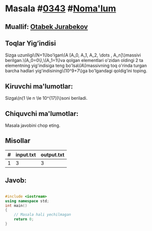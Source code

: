 
<h1>Masala #<a href="https://robocontest.uz/tasks/0343">0343</a> #<a href="https://robocontest.uz/tasks?category=1">Noma'lum</a></h1>
<h2> Muallif: <a href="https://robocontest.uz/profile/captain_">Otabek Jurabekov</a></h2>
<h2>Toqlar Yig’indisi</h2>
<p>Sizga uzunligi\(N+1\)bo'lgan\(A [A_0, A_1, A_2, \dots , A_n]\)massivi berilgan.\(A_0=0\),\(A_1=1\)va qolgan elementlari o'zidan oldingi 2 ta elementning yig'indisiga teng bo'lsa\(A\)massivning toq o'rinda turgan barcha hadlari yig'indisining\(10^9+7\)ga bo'lgandagi qoldig’ini toping.</p>
<h2>Kiruvchi ma'lumotlar:</h2>
<p>Sizga\(n(1 \le n \le 10^{17})\)soni beriladi.</p>
<h2>Chiquvchi ma'lumotlar:</h2>
<p>Masala javobini chop eting.</p>
<h2>Misollar</h2>
<table>
    <thead>
        <tr>
            <th>#</th>
            <th>input.txt</th>
            <th>output.txt</th>
        </tr>
    </thead>
    <tbody>
            <tr>
                <td>1</td>
                <td>3</td>
                <td>3</td>
            </tr>
    </tbody>
    </table>
    
<h2>Javob:</h2>

######
```cpp
#include <iostream>
using namespace std;
int main()
{
    // Masala hali yechilmagan
    return 0;
}
```
